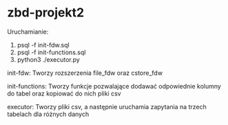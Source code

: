 # zbd-projekt2

Uruchamianie:

1. psql -f init-fdw.sql
2. psql -f init-functions.sql
3. python3 ./executor.py


init-fdw: Tworzy rozszerzenia file_fdw oraz cstore_fdw

init-functions: Tworzy funkcje pozwalające dodawać odpowiednie kolumny do tabel oraz kopiować do nich pliki csv

executor: Tworzy pliki csv, a następnie uruchamia zapytania na trzech tabelach dla różnych danych
